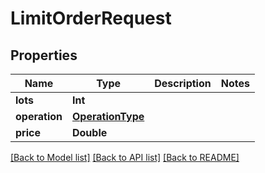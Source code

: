 # LimitOrderRequest

## Properties
Name | Type | Description | Notes
------------ | ------------- | ------------- | -------------
**lots** | **Int** |  | 
**operation** | [**OperationType**](OperationType.md) |  | 
**price** | **Double** |  | 

[[Back to Model list]](../README.md#documentation-for-models) [[Back to API list]](../README.md#documentation-for-api-endpoints) [[Back to README]](../README.md)


